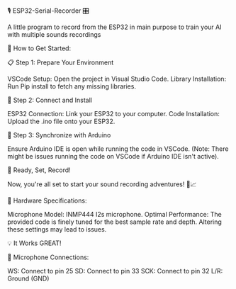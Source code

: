 🎙️ ESP32-Serial-Recorder 🎛️

A little program to record from the ESP32 in main purpose to train your AI with multiple sounds recordings

🚀 How to Get Started:

📋 Step 1: Prepare Your Environment

VSCode Setup: Open the project in Visual Studio Code.
Library Installation: Run Pip install to fetch any missing libraries.

🔌 Step 2: Connect and Install

ESP32 Connection: Link your ESP32 to your computer.
Code Installation: Upload the .ino file onto your ESP32.

🧩 Step 3: Synchronize with Arduino

Ensure Arduino IDE is open while running the code in VSCode. (Note: There might be issues running the code on VSCode if Arduino IDE isn't active).

🎉 Ready, Set, Record!

Now, you're all set to start your sound recording adventures! 🎤📈

🔧 Hardware Specifications:

Microphone Model: INMP444 I2s microphone.
Optimal Performance: The provided code is finely tuned for the best sample rate and depth. Altering these settings may lead to issues.

💡 It Works GREAT!

📌 Microphone Connections:

WS: Connect to pin 25
SD: Connect to pin 33
SCK: Connect to pin 32
L/R: Ground (GND)
